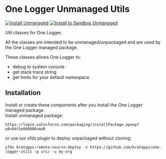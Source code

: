 # One Logger Unmanaged Utils

[![Install Unmanaged](https://img.shields.io/badge/Install-Unmanaged-cyan)](https://login.salesforce.com/packaging/installPackage.apexp?p0=04t5e000000vmaR)
[![Install to Sandbox Unmanaged](https://img.shields.io/badge/Install%20to%20sandbox-Unmanaged-cyan)](https://test.salesforce.com/packaging/installPackage.apexp?p0=04t5e000000vmaR)

Util classes for One Logger.

All the classes are intended to be unmanaged/unpackaged and are used by the One Logger managed package.

These classes allows One Logger to:
* debug to system console
* get stack trace string
* get limits for your default namespace

## Installation
Install or create these components after you install the One Logger managed package.  
Install unmanaged package:
```shell
https://login.salesforce.com/packaging/installPackage.apexp?p0=04t5e000000vmaR
```
or use our sfdx plugin to deploy unpackaged without cloning:
```shell
sfdx kratapps:remote:source:deploy -s https://github.com/kratapps/one-logger-utils -p src/ -u my-org
```
